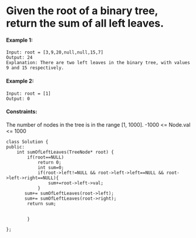 # Given the root of a binary tree, return the sum of all left leaves.

 

#### Example 1:
````
Input: root = [3,9,20,null,null,15,7]
Output: 24
Explanation: There are two left leaves in the binary tree, with values 9 and 15 respectively.
````

#### Example 2:
````
Input: root = [1]
Output: 0
 ````
#### Constraints:

The number of nodes in the tree is in the range [1, 1000].
-1000 <= Node.val <= 1000

````
class Solution {
public:
    int sumOfLeftLeaves(TreeNode* root) {
        if(root==NULL)
            return 0;
            int sum=0;
            if(root->left!=NULL && root->left->left==NULL && root->left->right==NULL){
                sum+=root->left->val;
            }
       sum+= sumOfLeftLeaves(root->left);
       sum+= sumOfLeftLeaves(root->right);
        return sum;
            
            
        }
 
};
````
